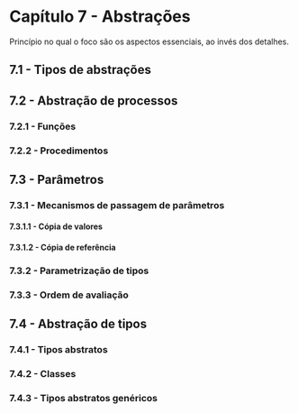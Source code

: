 # Capítulo 7 - Abstrações

Princípio no qual o foco são os aspectos essenciais, ao invés dos detalhes.

## 7.1 - Tipos de abstrações

## 7.2 - Abstração de processos

### 7.2.1 - Funções

### 7.2.2 - Procedimentos

## 7.3 - Parâmetros

### 7.3.1 - Mecanismos de passagem de parâmetros

#### 7.3.1.1 - Cópia de valores

#### 7.3.1.2 - Cópia de referência

### 7.3.2 - Parametrização de tipos

### 7.3.3 - Ordem de avaliação

## 7.4 - Abstração de tipos

### 7.4.1 - Tipos abstratos

### 7.4.2 - Classes

### 7.4.3 - Tipos abstratos genéricos
